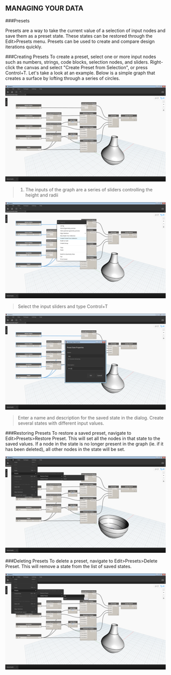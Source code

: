 ## MANAGING YOUR DATA



###Presets

Presets are a way to take the current value of a selection of input nodes and save them as a preset state. These states can be restored through the Edit>Presets menu. Presets can be used to create and compare design iterations quickly.

###Creating Presets
To create a preset, select one or more input nodes such as numbers, strings, code blocks, selection nodes, and sliders. Right-click the canvas and select "Create Preset from Selection", or press Control+T. 
Let's take a look at an example. Below is a simple graph that creates a surface by lofting through a series of circles. 

![Create Preset](images/3-5/presets01.png)
>1. The inputs of the graph are a series of sliders controlling the height and radii

![Create Preset](images/3-5/presets02.png)
>Select the input sliders and type Control+T

![Create Preset](images/3-5/presets03.png)
>Enter a name and description for the saved state in the dialog. Create several states with different input values.

###Restoring Presets
To restore a saved preset, navigate to Edit>Presets>Restore Preset. This will set all the nodes in that state to the saved values. If a node in the state is no longer present in the graph (ie. if it has been deleted), all other nodes in the state will be set.

![Restoring Presets](images/3-5/presets04.png)

###Deleting Presets
To delete a preset, navigate to Edit>Presets>Delete Preset. This will remove a state from the list of saved states.

![Deleting Presets](images/3-5/presets05.png)